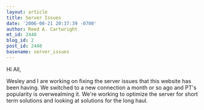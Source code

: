 ```yaml
---
layout: article
title: Server Issues
date: '2006-08-21 20:37:39 -0700'
author: Reed A. Cartwright
mt_id: 2440
blog_id: 2
post_id: 2440
basename: server_issues
---
```

Hi All,

Wesley and I are working on fixing the server issues that this website has been having.  We switched to a new connection a month or so ago and PT's popularity is overwealming it.  We're working to optimize the server for short term solutions and looking at solutions for the long haul.
